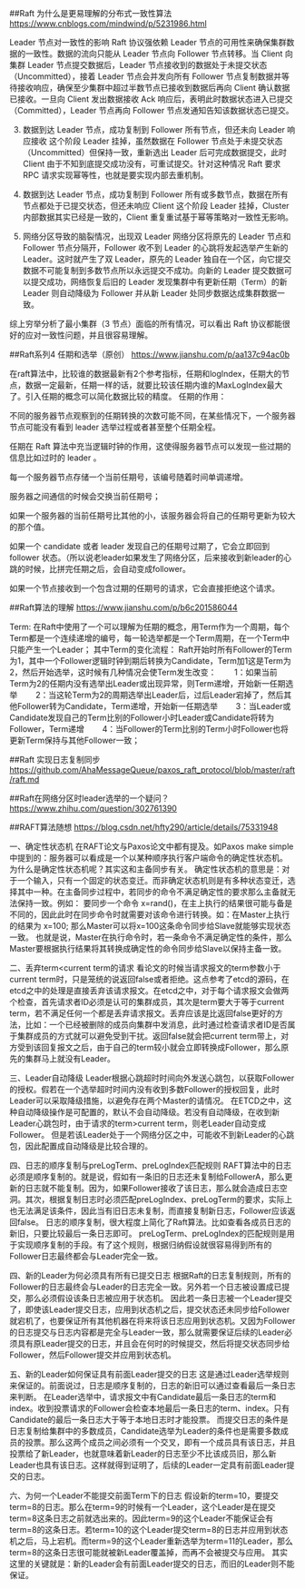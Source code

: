 
##Raft 为什么是更易理解的分布式一致性算法
https://www.cnblogs.com/mindwind/p/5231986.html

Leader 节点对一致性的影响
Raft 协议强依赖 Leader 节点的可用性来确保集群数据的一致性。数据的流向只能从 Leader 节点向 Follower 节点转移。当 Client 向集群 Leader 节点提交数据后，Leader 节点接收到的数据处于未提交状态（Uncommitted），接着 Leader 节点会并发向所有 Follower 节点复制数据并等待接收响应，确保至少集群中超过半数节点已接收到数据后再向 Client 确认数据已接收。一旦向 Client 发出数据接收 Ack 响应后，表明此时数据状态进入已提交（Committed），Leader 节点再向 Follower 节点发通知告知该数据状态已提交。



3. 数据到达 Leader 节点，成功复制到 Follower 所有节点，但还未向 Leader 响应接收
这个阶段 Leader 挂掉，虽然数据在 Follower 节点处于未提交状态（Uncommitted）但保持一致，重新选出 Leader 后可完成数据提交，此时 Client 由于不知到底提交成功没有，可重试提交。针对这种情况 Raft 要求 RPC 请求实现幂等性，也就是要实现内部去重机制。


6. 数据到达 Leader 节点，成功复制到 Follower 所有或多数节点，数据在所有节点都处于已提交状态，但还未响应 Client
这个阶段 Leader 挂掉，Cluster 内部数据其实已经是一致的，Client 重复重试基于幂等策略对一致性无影响。


7. 网络分区导致的脑裂情况，出现双 Leader
网络分区将原先的 Leader 节点和 Follower 节点分隔开，Follower 收不到 Leader 的心跳将发起选举产生新的 Leader。这时就产生了双 Leader，原先的 Leader 独自在一个区，向它提交数据不可能复制到多数节点所以永远提交不成功。向新的 Leader 提交数据可以提交成功，网络恢复后旧的 Leader 发现集群中有更新任期（Term）的新 Leader 则自动降级为 Follower 并从新 Leader 处同步数据达成集群数据一致。


综上穷举分析了最小集群（3 节点）面临的所有情况，可以看出 Raft 协议都能很好的应对一致性问题，并且很容易理解。



##Raft系列4 任期和选举（原创）
https://www.jianshu.com/p/aa137c94ac0b

在raft算法中，比较谁的数据最新有2个参考指标，任期和logIndex，任期大的节点，数据一定最新，任期一样的话，就要比较该任期内谁的MaxLogIndex最大了。引入任期的概念可以简化数据比较的精度。
任期的作用：

不同的服务器节点观察到的任期转换的次数可能不同，在某些情况下，一个服务器节点可能没有看到 leader 选举过程或者甚至整个任期全程。

任期在 Raft 算法中充当逻辑时钟的作用，这使得服务器节点可以发现一些过期的信息比如过时的 leader 。

每一个服务器节点存储一个当前任期号，该编号随着时间单调递增。

服务器之间通信的时候会交换当前任期号；

如果一个服务器的当前任期号比其他的小，该服务器会将自己的任期号更新为较大的那个值。

如果一个 candidate 或者 leader 发现自己的任期号过期了，它会立即回到 follower 状态。（所以说老leader如果发生了网络分区，后来接收到新leader的心跳的时候，比拼完任期之后，会自动变成follower。

如果一个节点接收到一个包含过期的任期号的请求，它会直接拒绝这个请求。

##Raft算法的理解
https://www.jianshu.com/p/b6c201586044

Term:
在Raft中使用了一个可以理解为任期的概念，用Term作为一个周期，每个Term都是一个连续递增的编号，每一轮选举都是一个Term周期，在一个Term中只能产生一个Leader；
其中Term的变化流程：
Raft开始时所有Follower的Term为1，其中一个Follower逻辑时钟到期后转换为Candidate，Term加1这是Term为2，然后开始选举，这时候有几种情况会使Term发生改变：
　　1：如果当前Term为2的任期内没有选举出Leader或出现异常，则Term递增，开始新一任期选举
　　2：当这轮Term为2的周期选举出Leader后，过后Leader宕掉了，然后其他Follower转为Candidate，Term递增，开始新一任期选举
　　3：当Leader或Candidate发现自己的Term比别的Follower小时Leader或Candidate将转为Follower，Term递增
　　4：当Follower的Term比别的Term小时Follower也将更新Term保持与其他Follower一致；


##Raft 实现日志复制同步
https://github.com/AhaMessageQueue/paxos_raft_protocol/blob/master/raft/raft.md


##Raft在网络分区时leader选举的一个疑问？
https://www.zhihu.com/question/302761390

##RAFT算法随想
https://blog.csdn.net/hfty290/article/details/75331948

一、确定性状态机
    在RAFT论文与Paxos论文中都有提及。如Paxos make simple中提到的：服务器可以看成是一个以某种顺序执行客户端命令的确定性状态机。
    为什么是确定性状态机呢？其实这和主备同步有关。
    确定性状态机的意思是：对于一个输入，只有一个固定的状态变迁。而非确定状态机则是有多种状态变迁，选择其中一种。在主备同步过程中，若同步的命令不满足确定性的要求那么主备就无法保持一致。例如：
要同步一个命令 x=rand()，在主上执行的结果很可能与备是不同的，因此此时在同步命令时就需要对该命令进行转换。如：在Master上执行的结果为
 x=100; 那么Master可以将x=100这条命令同步给Slave就能够实现状态一致。
也就是说，Master在执行命令时，若一条命令不满足确定性的条件，那么Master要根据执行结果将其转换成确定性的命令同步给Slave以保持主备一致。

二、丢弃term<current term的请求
    看论文的时候当请求报文的term参数小于current term时，只是笼统的说返回false或者拒绝。这点参考了etcd的源码，在etcd之中的处理是直接丢弃该请求报文。在etcd之中，对于每个请求报文会做两个检查，首先请求者ID必须是认可的集群成员，其次是term要大于等于current
 term，若不满足任何一个都是丢弃请求报文。丢弃应该是比返回false更好的方法，比如：一个已经被删除的成员向集群中发消息，此时通过检查请求者ID是否属于集群成员的方式就可以避免受到干扰。返回false就会把current
 term带上，对方受到该回复报文之后，由于自己的term较小就会立即转换成Follower，那么原先的集群马上就没有Leader。

三、Leader自动降级
    Leader根据心跳超时时间向外发送心跳包，以获取Follower的授权。假若在一个选举超时时间内没有收到多数Follower的授权回复，此时Leader可以采取降级措施，以避免存在两个Master的请情况。
    在ETCD之中，这种自动降级操作是可配置的，默认不会自动降级。若没有自动降级，在收到新Leader心跳包时，由于请求的term>current
 term，则老Leader自动变成Follower。
但是若该Leader处于一个网络分区之中，可能收不到新Leader的心跳包，因此配置成自动降级是比较合理的。

四、日志的顺序复制与preLogTerm、preLogIndex匹配规则
    RAFT算法中的日志必须是顺序复制的。就是说，假如有一条旧的日志还未复制给FollowerA，那么更新的日志就不能复制。因为，如果Follower接收了该日志，那么就会造成日志空洞。其次，根据复制日志时必须匹配preLogIndex、preLogTerm的要求，实际上也无法满足该条件，因此当有旧日志未复制，而直接复制新日志，Follower应该返回false。
    日志的顺序复制，很大程度上简化了Raft算法。比如查看各成员日志的新旧，只要比较最后一条日志即可。
    preLogTerm、preLogIndex的匹配规则是用于实现顺序复制的手段。有了这个规则，根据归纳假设就很容易得到所有的Follower日志最终都会与Leader完全一致。

四、新的Leader为何必须具有所有已提交日志
    根据Raft的日志复制规则，所有的Follower的日志最终会与Leader的日志完全一致。另外若一个日志被设置成已提交，那么必须假设该条日志被应用于状态机。
    因此若一条日志被一个Leader提交了，即使该Leader提交日志，应用到状态机之后，提交状态还未同步给Follower就宕机了，也要保证所有其他机器在将来将该日志应用到状态机。又因为Follower的日志提交与日志内容都是完全与Leader一致，那么就需要保证后续的Leader必须具有原Leader提交的日志，并且会在何时的时候提交，然后将提交状态同步给Follower，然后Follower提交并应用到状态机。

五、新的Leader如何保证具有前面Leader提交的日志
    这是通过Leader选举规则来保证的。前面说过，日志是顺序复制的，日志的新旧可以通过查看最后一条日志来判断。
    在Leader选举中，请求报文中有Candidate最后一条日志的term和index。收到投票请求的Follower会检查本地最后一条日志的term、index。只有Candidate的最后一条日志大于等于本地日志时才能投票。
    而提交日志的条件是日志复制给集群中的多数成员，Candidate选举为Leader的条件也是需要多数成员的投票。那么这两个成员之间必须有一个交叉，即有一个成员具有该日志，并且投票给了新Leader，也就意味着新Leader的日志至少不比该成员旧，那么新Leader也具有该日志。这样就得到证明了，后续的Leader一定具有前面Leader提交的日志。

六、为何一个Leader不能提交前面Term下的日志
    假设新的term=10，要提交term=8的日志。那么在term=9的时候有一个Leader，这个Leader是在提交term=8这条日志之前就选出来的。因此term=9的这个Leader不能保证会有term=8的这条日志。若term=10的这个Leader提交term=8的日志并应用到状态机之后，马上宕机。而term=9的这个Leader重新选举为term=11的Leader，那么term=8的这条日志很可能就被新Leader覆盖掉，而再不会被提交与应用。
    其实这里的关键就是：新的Leader会有前面Leader提交的日志，而旧的Leader则不能保证。
